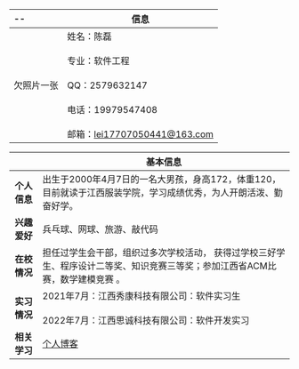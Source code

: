 <div align=center>
 
--| <div align=center>信息</div>
:--- | :-----
 欠照片一张|姓名：陈磊  <br><br> 专业：软件工程<br><br> QQ：2579632147<br><br> 电话：19979547408<br><br> 邮箱：lei17707050441@163.com
 
||<div align=center>基本信息</div>|
|:-:|:----------|
|**个人信息**|出生于2000年4月7日的一名大男孩，身高172，体重120，目前就读于江西服装学院，学习成绩优秀，为人开朗活泼、勤奋好学。|
|**兴趣爱好**|兵乓球、网球、旅游、敲代码|
|**在校情况**|担任过学生会干部，组织过多次学校活动， 获得过学校三好学生、程序设计二等奖、知识竞赛三等奖；参加江西省ACM比赛，数学建模竞赛 。|
|**实习情况**|2021年7月：江西秀康科技有限公司：软件实习生<br><br>2022年7月：江西思诚科技有限公司：软件开发实习|
|**相关学习**|[个人博客](https://blog.csdn.net/chenlei456)

